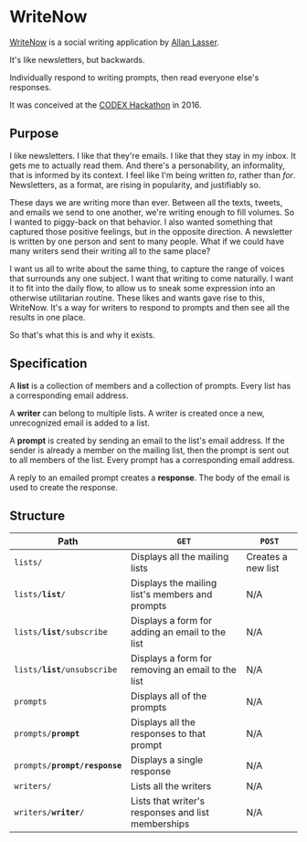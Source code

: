 # WriteNow

[WriteNow][writenow] is a social writing application by [Allan Lasser][me].

It's like newsletters, but backwards.

Individually respond to writing prompts, then read everyone else's responses.

It was conceived at the [CODEX Hackathon][codex] in 2016.

## Purpose

I like newsletters.
I like that they're emails.
I like that they stay in my inbox.
It gets me to actually read them.
And there's a personability, an informality, that is informed by its context.
I feel like I'm being written _to_, rather than _for_.
Newsletters, as a format, are rising in popularity, and justifiably so.

These days we are writing more than ever.
Between all the texts, tweets, and emails we send to one another, we're writing enough to fill volumes.
So I wanted to piggy-back on that behavior.
I also wanted something that captured those positive feelings, but in the opposite direction.
A newsletter is written by one person and sent to many people.
What if we could have many writers send their writing all to the same place?

I want us all to write about the same thing, to capture the range of voices that surrounds any one subject.
I want that writing to come naturally.
I want it to fit into the daily flow, to allow us to sneak some expression into an otherwise utilitarian routine.
These likes and wants gave rise to this, WriteNow.
It's a way for writers to respond to prompts and then see all the results in one place.

So that's what this is and why it exists.

## Specification

A **list** is a collection of members and a collection of prompts.
Every list has a corresponding email address.

A **writer** can belong to multiple lists.
A writer is created once a new, unrecognized email is added to a list.

A **prompt** is created by sending an email to the list's email address.
If the sender is already a member on the mailing list, then the prompt is sent out to all members of the list.
Every prompt has a corresponding email address.

A reply to an emailed prompt creates a **response**.
The body of the email is used to create the response.

## Structure

<table>
    <thead>
        <tr>
            <th>Path</th>
            <th><code>GET</code></th>
            <th><code>POST</code></th>
        </tr>
    <tbody>
        <tr>
            <td><code>lists/</code></td>
            <td>Displays all the mailing lists</td>
            <td>Creates a new list</td>
        </tr>
        <tr>
            <td><code>lists/<b>list</b>/</code></td>
            <td>Displays the mailing list's members and prompts</td>
            <td>N/A</td>
        </tr>
        <tr>
            <td><code>lists/<b>list</b>/subscribe</code></td>
            <td>Displays a form for adding an email to the list</td>
            <td>N/A</td>
        </tr>
        <tr>
            <td><code>lists/<b>list</b>/unsubscribe</code></td>
            <td>Displays a form for removing an email to the list</td>
            <td>N/A</td>
        </tr>
        <tr>
            <td><code>prompts</code></td>
            <td>Displays all of the prompts</td>
            <td>N/A</td>
        </tr>
        <tr>
            <td><code>prompts/<b>prompt</b></code></td>
            <td>Displays all the responses to that prompt</td>
            <td>N/A</td>
        </tr>
        <tr>
            <td><code>prompts/<b>prompt</b>/<b>response</b></code></td>
            <td>Displays a single response</td>
            <td>N/A</td>
        </tr>
        <tr>
            <td><code>writers/</code></td>
            <td>Lists all the writers</td>
            <td>N/A</td>
        </tr>
        <tr>
            <td><code>writers/<b>writer</b>/</code></td>
            <td>Lists that writer's responses and list memberships</td>
            <td>N/A</td>
        </tr>
    </tbody>
</table>

[writenow]: http://writenow.email/
[codex]: http://codexhackathon.com/
[worb]: http://worb.co/
[me]: http://www.allanlasser.com/
